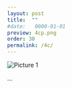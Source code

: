 ```yaml
---
layout: post
title:  ""
#date:   0000-01-01
preview: 4cp.png
order: 30
permalink: /4c/
---
```


![Picture 1]({{site.baseurl}}/images/4c.png?auto=yes)

...
